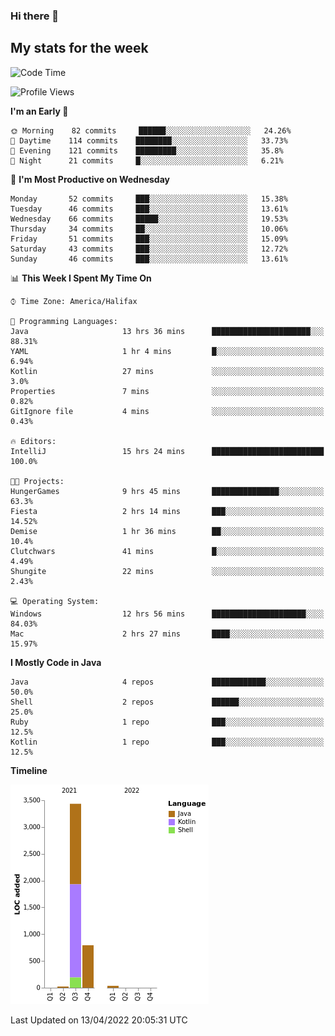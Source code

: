 ### Hi there 👋

## My stats for the week
<!--START_SECTION:waka-->
![Code Time](http://img.shields.io/badge/Code%20Time-176%20hrs%2056%20mins-blue)

![Profile Views](http://img.shields.io/badge/Profile%20Views-0-blue)

**I'm an Early 🐤** 

```text
🌞 Morning    82 commits     ██████░░░░░░░░░░░░░░░░░░░   24.26% 
🌆 Daytime    114 commits    ████████░░░░░░░░░░░░░░░░░   33.73% 
🌃 Evening    121 commits    █████████░░░░░░░░░░░░░░░░   35.8% 
🌙 Night      21 commits     █░░░░░░░░░░░░░░░░░░░░░░░░   6.21%

```
📅 **I'm Most Productive on Wednesday** 

```text
Monday       52 commits     ███░░░░░░░░░░░░░░░░░░░░░░   15.38% 
Tuesday      46 commits     ███░░░░░░░░░░░░░░░░░░░░░░   13.61% 
Wednesday    66 commits     █████░░░░░░░░░░░░░░░░░░░░   19.53% 
Thursday     34 commits     ██░░░░░░░░░░░░░░░░░░░░░░░   10.06% 
Friday       51 commits     ███░░░░░░░░░░░░░░░░░░░░░░   15.09% 
Saturday     43 commits     ███░░░░░░░░░░░░░░░░░░░░░░   12.72% 
Sunday       46 commits     ███░░░░░░░░░░░░░░░░░░░░░░   13.61%

```


📊 **This Week I Spent My Time On** 

```text
⌚︎ Time Zone: America/Halifax

💬 Programming Languages: 
Java                     13 hrs 36 mins      ██████████████████████░░░   88.31% 
YAML                     1 hr 4 mins         █░░░░░░░░░░░░░░░░░░░░░░░░   6.94% 
Kotlin                   27 mins             ░░░░░░░░░░░░░░░░░░░░░░░░░   3.0% 
Properties               7 mins              ░░░░░░░░░░░░░░░░░░░░░░░░░   0.82% 
GitIgnore file           4 mins              ░░░░░░░░░░░░░░░░░░░░░░░░░   0.43%

🔥 Editors: 
IntelliJ                 15 hrs 24 mins      █████████████████████████   100.0%

🐱‍💻 Projects: 
HungerGames              9 hrs 45 mins       ███████████████░░░░░░░░░░   63.3% 
Fiesta                   2 hrs 14 mins       ███░░░░░░░░░░░░░░░░░░░░░░   14.52% 
Demise                   1 hr 36 mins        ██░░░░░░░░░░░░░░░░░░░░░░░   10.4% 
Clutchwars               41 mins             █░░░░░░░░░░░░░░░░░░░░░░░░   4.49% 
Shungite                 22 mins             ░░░░░░░░░░░░░░░░░░░░░░░░░   2.43%

💻 Operating System: 
Windows                  12 hrs 56 mins      █████████████████████░░░░   84.03% 
Mac                      2 hrs 27 mins       ████░░░░░░░░░░░░░░░░░░░░░   15.97%

```

**I Mostly Code in Java** 

```text
Java                     4 repos             ████████████░░░░░░░░░░░░░   50.0% 
Shell                    2 repos             ██████░░░░░░░░░░░░░░░░░░░   25.0% 
Ruby                     1 repo              ███░░░░░░░░░░░░░░░░░░░░░░   12.5% 
Kotlin                   1 repo              ███░░░░░░░░░░░░░░░░░░░░░░   12.5%

```


**Timeline**

![Chart not found](https://raw.githubusercontent.com/lyndseyy/lyndseyy/main/charts/bar_graph.png) 


 Last Updated on 13/04/2022 20:05:31 UTC
<!--END_SECTION:waka-->